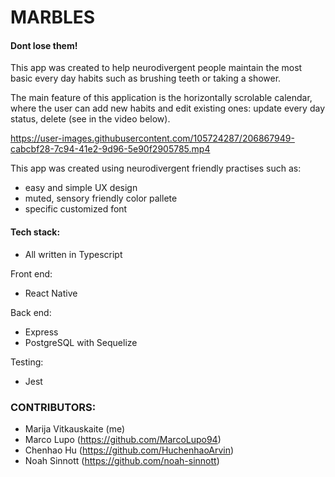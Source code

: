 # MARBLES
#### Dont lose them!

This app was created to help neurodivergent people maintain the most basic every day habits such as brushing teeth or taking a shower. 

The main feature of this application is the horizontally scrolable calendar, where the user can add new habits and edit existing ones: update every day status, delete (see in the video below).

https://user-images.githubusercontent.com/105724287/206867949-cabcbf28-7c94-41e2-9d96-5e90f2905785.mp4

This app was created using neurodivergent friendly practises such as:
- easy and simple UX design
- muted, sensory friendly color pallete
- specific customized font


#### Tech stack: 
- All written in Typescript

Front end: 
- React Native

Back end: 
- Express
- PostgreSQL with Sequelize

Testing: 
- Jest

### CONTRIBUTORS: 
- Marija Vitkauskaite (me)
- Marco Lupo (https://github.com/MarcoLupo94)
- Chenhao Hu (https://github.com/HuchenhaoArvin)
- Noah Sinnott (https://github.com/noah-sinnott)
